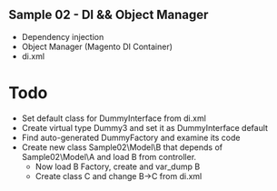 ## Sample 02 - DI && Object Manager

* Dependency injection
* Object Manager (Magento DI Container)
* di.xml

# Todo
* Set default class for DummyInterface from di.xml
* Create virtual type Dummy3 and set it as DummyInterface default
* Find auto-generated DummyFactory and examine its code
* Create new class Sample02\Model\B that depends of Sample02\Model\A and load B from controller. 
    * Now load B Factory, create and var_dump B
    * Create class C and change B->C from di.xml
